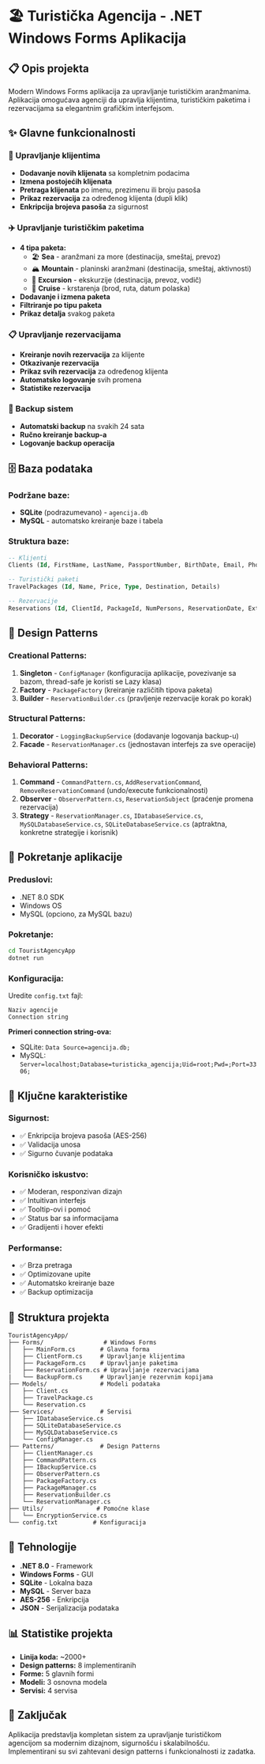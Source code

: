 # 🏖️ Turistička Agencija - .NET Windows Forms Aplikacija

## 📋 Opis projekta

Modern Windows Forms aplikacija za upravljanje turističkim aranžmanima. Aplikacija omogućava agenciji da upravlja klijentima, turističkim paketima i rezervacijama sa elegantnim grafičkim interfejsom.

## ✨ Glavne funkcionalnosti

### 👥 Upravljanje klijentima
- **Dodavanje novih klijenata** sa kompletnim podacima
- **Izmena postojećih klijenata**
- **Pretraga klijenata** po imenu, prezimenu ili broju pasoša
- **Prikaz rezervacija** za određenog klijenta (dupli klik)
- **Enkripcija brojeva pasoša** za sigurnost

### ✈️ Upravljanje turističkim paketima
- **4 tipa paketa:**
  - 🏖️ **Sea** - aranžmani za more (destinacija, smeštaj, prevoz)
  - 🏔️ **Mountain** - planinski aranžmani (destinacija, smeštaj, aktivnosti)
  - 🚌 **Excursion** - ekskurzije (destinacija, prevoz, vodič)
  - 🚢 **Cruise** - krstarenja (brod, ruta, datum polaska)
- **Dodavanje i izmena paketa**
- **Filtriranje po tipu paketa**
- **Prikaz detalja** svakog paketa

### 📋 Upravljanje rezervacijama
- **Kreiranje novih rezervacija** za klijente
- **Otkazivanje rezervacija**
- **Prikaz svih rezervacija** za određenog klijenta
- **Automatsko logovanje** svih promena
- **Statistike rezervacija**

### 💾 Backup sistem
- **Automatski backup** na svakih 24 sata
- **Ručno kreiranje backup-a**
- **Logovanje backup operacija**

## 🗄️ Baza podataka

### Podržane baze:
- **SQLite** (podrazumevano) - `agencija.db`
- **MySQL** - automatsko kreiranje baze i tabela

### Struktura baze:
```sql
-- Klijenti
Clients (Id, FirstName, LastName, PassportNumber, BirthDate, Email, Phone)

-- Turistički paketi
TravelPackages (Id, Name, Price, Type, Destination, Details)

-- Rezervacije
Reservations (Id, ClientId, PackageId, NumPersons, ReservationDate, ExtraServices)
```

## 🎨 Design Patterns

### Creational Patterns:
1. **Singleton** - `ConfigManager` (konfiguracija aplikacije, povezivanje sa bazom, thread-safe je koristi se Lazy<T> klasa)
2. **Factory** - `PackageFactory` (kreiranje različitih tipova paketa)
3. **Builder** - `ReservationBuilder.cs` (pravljenje rezervacije korak po korak)

### Structural Patterns:
1. **Decorator** - `LoggingBackupService` (dodavanje logovanja backup-u)
2. **Facade** - `ReservationManager.cs` (jednostavan interfejs za sve operacije)

### Behavioral Patterns:
1. **Command** - `CommandPattern.cs`, `AddReservationCommand`, `RemoveReservationCommand` (undo/execute funkcionalnosti)
2. **Observer** - `ObserverPattern.cs`, `ReservationSubject` (praćenje promena rezervacija)
3. **Strategy** - `ReservationManager.cs`, `IDatabaseService.cs`, `MySQLDatabaseService.cs`, `SQLiteDatabaseService.cs` (aptraktna, konkretne strategije i korisnik)

## 🚀 Pokretanje aplikacije

### Preduslovi:
- .NET 8.0 SDK
- Windows OS
- MySQL (opciono, za MySQL bazu)

### Pokretanje:
```bash
cd TouristAgencyApp
dotnet run
```

### Konfiguracija:
Uredite `config.txt` fajl:
```
Naziv agencije
Connection string
```

**Primeri connection string-ova:**
- SQLite: `Data Source=agencija.db;`
- MySQL: `Server=localhost;Database=turisticka_agencija;Uid=root;Pwd=;Port=3306;`

## 🎯 Ključne karakteristike

### Sigurnost:
- ✅ Enkripcija brojeva pasoša (AES-256)
- ✅ Validacija unosa
- ✅ Sigurno čuvanje podataka

### Korisničko iskustvo:
- ✅ Moderan, responzivan dizajn
- ✅ Intuitivan interfejs
- ✅ Tooltip-ovi i pomoć
- ✅ Status bar sa informacijama
- ✅ Gradijenti i hover efekti

### Performanse:
- ✅ Brza pretraga
- ✅ Optimizovane upite
- ✅ Automatsko kreiranje baze
- ✅ Backup optimizacija

## 📁 Struktura projekta

```
TouristAgencyApp/
├── Forms/                 # Windows Forms
│   ├── MainForm.cs       # Glavna forma
│   ├── ClientForm.cs     # Upravljanje klijentima
│   ├── PackageForm.cs    # Upravljanje paketima
│   ├── ReservationForm.cs # Upravljanje rezervacijama
|   └── BackupForm.cs     # Upravljanje rezervnim kopijama
├── Models/               # Modeli podataka
│   ├── Client.cs
│   ├── TravelPackage.cs
│   └── Reservation.cs
├── Services/             # Servisi
│   ├── IDatabaseService.cs
│   ├── SQLiteDatabaseService.cs
│   ├── MySQLDatabaseService.cs
│   └── ConfigManager.cs
├── Patterns/             # Design Patterns
│   ├── ClientManager.cs
│   ├── CommandPattern.cs
│   ├── IBackupService.cs
│   ├── ObserverPattern.cs
│   ├── PackageFactory.cs
│   ├── PackageManager.cs
│   ├── ReservationBuilder.cs
│   └── ReservationManager.cs
├── Utils/               # Pomoćne klase
│   └── EncryptionService.cs
└── config.txt          # Konfiguracija
```

## 🔧 Tehnologije

- **.NET 8.0** - Framework
- **Windows Forms** - GUI
- **SQLite** - Lokalna baza
- **MySQL** - Server baza
- **AES-256** - Enkripcija
- **JSON** - Serijalizacija podataka

## 📊 Statistike projekta

- **Linija koda:** ~2000+
- **Design patterns:** 8 implementiranih
- **Forme:** 5 glavnih formi
- **Modeli:** 3 osnovna modela
- **Servisi:** 4 servisa

## 🎉 Zaključak

Aplikacija predstavlja kompletan sistem za upravljanje turističkom agencijom sa modernim dizajnom, sigurnošću i skalabilnošću. Implementirani su svi zahtevani design patterns i funkcionalnosti iz zadatka.
